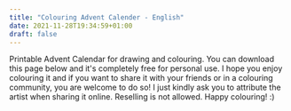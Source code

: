 ```yaml
---
title: "Colouring Advent Calender - English"
date: 2021-11-28T19:34:59+01:00
draft: false
---
```

Printable Advent Calendar for drawing and colouring. You can download this page below and it's completely free for personal use. I hope you enjoy colouring it and if you want to share it with your friends or in a colouring community, you are welcome to do so! I just kindly ask you to attribute the artist when sharing it online. Reselling is not allowed. Happy colouring! :)